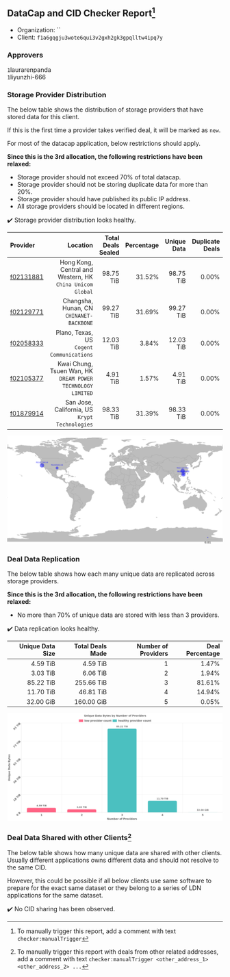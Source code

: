 ## DataCap and CID Checker Report[^1]
 - Organization: ``
 - Client: `f1a6gqgju3wote6qui3v2gxh2gk3gpqlltw4ipq7y`
### Approvers
`1`laurarenpanda<br/>`1`liyunzhi-666

### Storage Provider Distribution
The below table shows the distribution of storage providers that have stored data for this client.

If this is the first time a provider takes verified deal, it will be marked as `new`.

For most of the datacap application, below restrictions should apply.

**Since this is the 3rd allocation, the following restrictions have been relaxed:**
 - Storage provider should not exceed 70% of total datacap.
 - Storage provider should not be storing duplicate data for more than 20%.
 - Storage provider should have published its public IP address.
 - All storage providers should be located in different regions.

✔️ Storage provider distribution looks healthy.

| Provider                                              |                                                       Location | Total Deals Sealed | Percentage | Unique Data | Duplicate Deals |
| :---------------------------------------------------- | -------------------------------------------------------------: | -----------------: | ---------: | ----------: | --------------: |
| [f02131881](https://filfox.info/en/address/f02131881) |   Hong Kong, Central and Western, HK<br/>`China Unicom Global` |          98.75 TiB |     31.52% |   98.75 TiB |           0.00% |
| [f02129771](https://filfox.info/en/address/f02129771) |                    Changsha, Hunan, CN<br/>`CHINANET-BACKBONE` |          99.27 TiB |     31.69% |   99.27 TiB |           0.00% |
| [f02058333](https://filfox.info/en/address/f02058333) |                   Plano, Texas, US<br/>`Cogent Communications` |          12.03 TiB |      3.84% |   12.03 TiB |           0.00% |
| [f02105377](https://filfox.info/en/address/f02105377) | Kwai Chung, Tsuen Wan, HK<br/>`DREAM POWER TECHNOLOGY LIMITED` |           4.91 TiB |      1.57% |    4.91 TiB |           0.00% |
| [f01879914](https://filfox.info/en/address/f01879914) |              San Jose, California, US<br/>`Krypt Technologies` |          98.33 TiB |     31.39% |   98.33 TiB |           0.00% |

<img src="https://raw.githubusercontent.com/data-preservation-programs/filplus-checker-assets/main/filecoin-project/filecoin-plus-large-datasets/issues/2029/1689819934439.png"/>

### Deal Data Replication
The below table shows how each many unique data are replicated across storage providers.


**Since this is the 3rd allocation, the following restrictions have been relaxed:**
- No more than 70% of unique data are stored with less than 3 providers.

✔️ Data replication looks healthy.

| Unique Data Size | Total Deals Made | Number of Providers | Deal Percentage |
| ---------------: | ---------------: | ------------------: | --------------: |
|         4.59 TiB |         4.59 TiB |                   1 |           1.47% |
|         3.03 TiB |         6.06 TiB |                   2 |           1.94% |
|        85.22 TiB |       255.66 TiB |                   3 |          81.61% |
|        11.70 TiB |        46.81 TiB |                   4 |          14.94% |
|        32.00 GiB |       160.00 GiB |                   5 |           0.05% |

<img src="https://raw.githubusercontent.com/data-preservation-programs/filplus-checker-assets/main/filecoin-project/filecoin-plus-large-datasets/issues/2029/1689819935097.png"/>

### Deal Data Shared with other Clients[^3]
The below table shows how many unique data are shared with other clients.
Usually different applications owns different data and should not resolve to the same CID.

However, this could be possible if all below clients use same software to prepare for the exact same dataset or they belong to a series of LDN applications for the same dataset.

✔️ No CID sharing has been observed.

[^1]: To manually trigger this report, add a comment with text `checker:manualTrigger`

[^2]: Deals from those addresses are combined into this report as they are specified with `checker:manualTrigger`

[^3]: To manually trigger this report with deals from other related addresses, add a comment with text `checker:manualTrigger <other_address_1> <other_address_2> ...`
